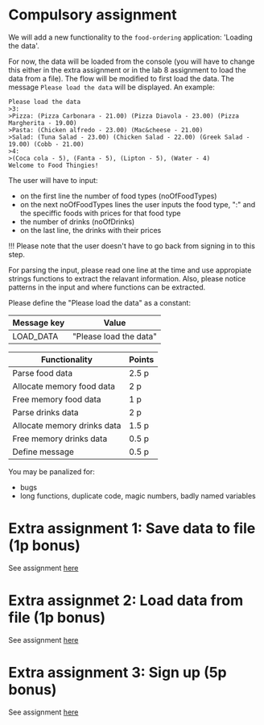 # Compulsory assignment 

We will add a new functionality to the `food-ordering` application: 'Loading the data'.

For now, the data will be loaded from the console (you will have to change this either in the extra assignment or in the lab 8 assignment to load the data from a file).
The flow will be modified to first load the data. The message `Please load the data` will be displayed. An example:

```
Please load the data
>3:
>Pizza: (Pizza Carbonara - 21.00) (Pizza Diavola - 23.00) (Pizza Margherita - 19.00)
>Pasta: (Chicken alfredo - 23.00) (Mac&cheese - 21.00)
>Salad: (Tuna Salad - 23.00) (Chicken Salad - 22.00) (Greek Salad - 19.00) (Cobb - 21.00)
>4:
>(Coca cola - 5), (Fanta - 5), (Lipton - 5), (Water - 4)
Welcome to Food Thingies!
```
The user will have to input:
* on the first line the number of food types (noOfFoodTypes)
* on the next noOfFoodTypes lines the user inputs the food type, ":" and the speciffic foods with prices for that food type
* the number of drinks (noOfDrinks)
* on the last line, the drinks with their prices

!!! Please note that the user doesn't have to go back from signing in to this step.

For parsing the input, please read one line at the time and use appropiate strings functions to extract the relavant information. Also, please notice patterns in the input and where functions can be extracted.

Please define the "Please load the data" as a constant:

| Message key  | Value                   |
| ------------ | ----------------------- |
| LOAD_DATA    | "Please load the data"  |

| Functionality                | Points |
| ---------------------------- | ------ |
| Parse food data              | 2.5 p  |
| Allocate memory food data    | 2 p    |
| Free memory food data        | 1 p    |
| Parse drinks data            | 2 p    |
| Allocate memory drinks data  | 1.5 p  |
| Free memory drinks data      | 0.5 p  |
| Define message               | 0.5 p  |

You may be panalized for:
* bugs 
* long functions, duplicate code, magic numbers, badly named variables

# Extra assignment 1: Save data to file (1p bonus)

See assignment [here](extra-assignments/save-data-to-file.md)

# Extra assignmet 2: Load data from file (1p bonus)

See assignment [here](extra-assignments/load-data-from-file.md)

# Extra assignment 3: Sign up (5p bonus)

See assignment [here](extra-assignments/sign-up.md)
